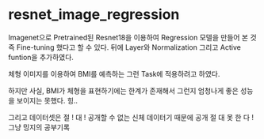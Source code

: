 # resnet_image_regression


Imagenet으로 Pretrained된 Resnet18을 이용하여 Regression 모델을 만들어 본 것
즉 Fine-tuning 했다고 할 수 있다.
뒤에 Layer와 Normalization 그리고 Active funtion을 추가하였다.

체형 이미지를 이용하여 BMI를 예측하는 그런 Task에 적용하려고 하였다.

하지만 사실, BMI가 체형을 표현하기에는 한계가 존재해서 그런지 엄청나게 좋은 성능을 보이지는 못했다.
힝..

그리고 데이터셋은 절 ! 대 ! 공개할 수 없는 신체 데이터기 때문에 공개 절 대 못 한 다 !
그냥 밍지의 공부기록
